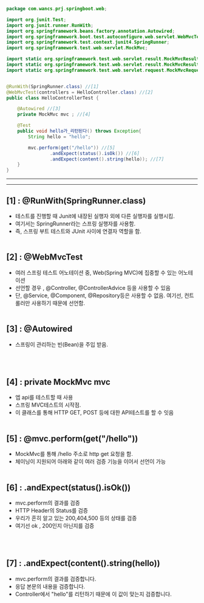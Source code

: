```java   
package com.wancs.prj.springboot.web;

import org.junit.Test;
import org.junit.runner.RunWith;
import org.springframework.beans.factory.annotation.Autowired;
import org.springframework.boot.test.autoconfigure.web.servlet.WebMvcTest;
import org.springframework.test.context.junit4.SpringRunner;
import org.springframework.test.web.servlet.MockMvc;

import static org.springframework.test.web.servlet.result.MockMvcResultMatchers.content;
import static org.springframework.test.web.servlet.result.MockMvcResultMatchers.status;
import static org.springframework.test.web.servlet.request.MockMvcRequestBuilders.get;


@RunWith(SpringRunner.class) //[1]
@WebMvcTest(controllers = HelloController.class) //[2]
public class HelloControllerTest {

    @Autowired //[3]
    private MockMvc mvc ; //[4]

    @Test
    public void hello가_리턴된다() throws Exception{
        String hello = "hello";

        mvc.perform(get("/hello")) //[5]
                .andExpect(status().isOk()) //[6]
                .andExpect(content().string(hello)); //[7]
    }
}
```
---
---
**[1] : @RunWith(SpringRunner.class)**
---
- 테스트를 진행할 때 Junit에 내장된 실행자 외에 다른 실행자를 실행시킴. 
- 여기서는 SpringRunner라는 스프링 실행자를 사용함. 
- 즉, 스프링 부트 테스트와 JUnit 사이에 연결자 역할을 함. 
<br><br>

**[2] : @WebMvcTest**
---
 - 여러 스프링 테스트 어노테이션 중, Web(Spring MVC)에 집중할 수 있는 어노테이션
 - 선언할 경우 , @Controller, @ControllerAdvice 등을 사용할 수 있음 
 - 단, @Service, @Component, @Repository등은 사용할 수 없음.
   여기선, 컨트롤러만 사용하기 때문에 선언함. 
<br><br>

**[3] : @Autowired**
---
 - 스프링이 관리하는 빈(Bean)을 주입 받음. 
 
 
<br><br>

**[4] : private MockMvc mvc**
---
 - 엡 api를 테스트할 때 사용
 - 스프링 MVC테스트의 시작점. 
 - 이 클래스를 통해 HTTP GET, POST 등에 대한 API테스트를 할 수 잇음
 <br><br>
 
**[5] : @mvc.perform(get("/hello"))**
---
 - MockMvc를 통해 /hello 주소로 http get 요청을 함. 
 - 체이닝이 지원되어 아래와 같이 여러 검증 기능을 이어서 선언이 가능 
<br><br>
  
**[6] : .andExpect(status().isOk())**
---
 - mvc.perform의 결과를 검증 
 - HTTP Header의 Status를 검증 
 - 우리가 흔히 알고 있는 200,404,500 등의 상태를 검증
 - 여기선 ok , 200인지 아닌지를 검증 

<br><br>
 
**[7] : .andExpect(content().string(hello))**
---
 - mvc.perform의 결과를 검증합니다.
 - 응답 본문의 내용을 검증합니다. 
 - Controller에서 "hello"를 리턴하기 때문에 이 값이 맞는지 검증합니다. 